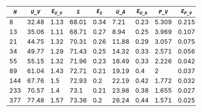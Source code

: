 ﻿| ***`N`*** | ***`U_V`*** | ***`E`<sub>`U_V`</sub>*** | ***`S`*** | ***`E`<sub>`S`</sub>*** | ***`U_A`*** | ***`E`<sub>`U_A`</sub>*** | ***`P_V`*** | ***`E`<sub>`P_V`</sub>*** | ***`P_A`*** | ***`E`<sub>`P_A`</sub>*** |
|-----------|-------------|---------------------------|-----------|-------------------------|-------------|---------------------------|-------------|---------------------------|-------------|---------------------------|
| 8         | 32.48       | 1.13                      | 68.01     | 0.34                    | 7.21        | 0.23                      | 5.309       | 0.215                     | 14.455      | 0.554                     |
| 13        | 35.06       | 1.11                      | 68.71     | 0.27                    | 8.94        | 0.25                      | 3.969       | 0.107                     | 11.165      | 0,4                       |
| 21        | 44.75       | 1.32                      | 70.31     | 0.26                    | 11.88       | 0.29                      | 3.057       | 0.075                     | 7.998       | 0.25                      |
| 34        | 49.77       | 1.29                      | 71.43     | 0.25                    | 14.32       | 0.33                      | 2.571       | 0.056                     | 6.361       | 0.154                     |
| 55        | 55.15       | 1.32                      | 71.96     | 0.23                    | 16.49       | 0.33                      | 2.226       | 0.042                     | 5.249       | 0.105                     |
| 89        | 61.04       | 1.43                      | 72.71     | 0.21                    | 19.19       | 0.4                       | 2           | 0.037                     | 4.538       | 0.088                     |
| 144       | 67.76       | 1.5                       | 72.93     | 0.2                     | 22.19       | 0.42                      | 1.772       | 0.032                     | 3.866       | 0.071                     |
| 233       | 70.57       | 1.4                       | 73.1      | 0.21                    | 23.98       | 0.38                      | 1.655       | 0.027                     | 3.441       | 0.055                     |
| 377       | 77.48       | 1.57                      | 73.36     | 0.2                     | 26.24       | 0.44                      | 1.571       | 0.025                     | 3.157       | 0.048                     |
